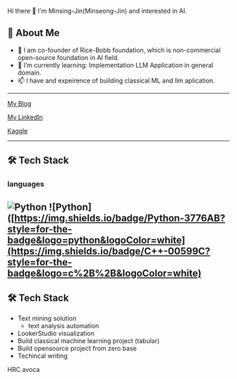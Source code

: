 
Hi there 👋 I'm Minsing-Jin(Minseong-Jin) and interested in AI.

## 🚀 About Me

- 🍚 I am co-founder of Rice-Bobb foundation, which is non-commercial open-source foundation in AI field.
- 🌱 I’m currently learning: Implementation LLM Application in general domain.
- 📫 I have and expeirence of building classical ML and llm aplication.

-------

[My Blog](https://velog.io/@minsing-jin)<br>

[My LinkedIn](https://www.linkedin.com/in/minseong-jin-8b4423288/)<br>

[Kaggle](https://www.kaggle.com/minsingjinkinghee)

-------

## 🛠️ Tech Stack
### languages
![Python](https://img.shields.io/badge/Python-3776AB?style=flat&logo=python&logoColor=white)
![Python]([https://img.shields.io/badge/Python-3776AB?style=for-the-badge&logo=python&logoColor=white](https://img.shields.io/badge/C++-00599C?style=for-the-badge&logo=c%2B%2B&logoColor=white)
-----------
## 🛠️ Tech Stack
- Text mining solution
  - text analysis automation
- LookerStudio visualization
- Build classical machine learning project (tabular)
- Build opensource project from zero base
- Techincal writing


HRC avoca
